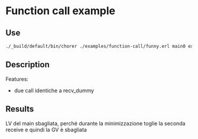# Function call example

## Use

```bash
./_build/default/bin/chorer ./examples/function-call/funny.erl main0 examples/function-call
```

## Description

Features:

- due call identiche a recv_dummy

## Results

LV del main sbagliata, perché durante la minimizzazione toglie la seconda receive e quindi la GV è sbagliata